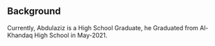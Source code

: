 ## Background

Currently, Abdulaziz is a High School Graduate, he Graduated from Al-Khandaq High School in May-2021.


<!-- FIXME: not responsive 
<div class="calendar">
    Loading the data just for you.
</div>

<script>
    new GitHubCalendar(".calendar", "grepaziz");
</script>
-->